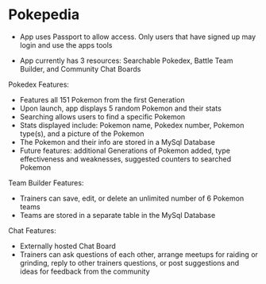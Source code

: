 # Pokepedia

- App uses Passport to allow access.  Only users that have signed up may login and use the apps tools

- App currently has 3 resources: Searchable Pokedex, Battle Team Builder, and Community Chat Boards

Pokedex Features:
- Features all 151 Pokemon from the first Generation
- Upon launch, app displays 5 random Pokemon and their stats
- Searching allows users to find a specific Pokemon
- Stats displayed include: Pokemon name, Pokedex number, Pokemon type(s), and a picture of the Pokemon
- The Pokemon and their info are stored in a MySql Database
- Future features: additional Generations of Pokemon added, type effectiveness and weaknesses, suggested counters to    searched Pokemon

Team Builder Features:
- Trainers can save, edit, or delete an unlimited number of 6 Pokemon teams
- Teams are stored in a separate table in the MySql Database


Chat Features:
- Externally hosted Chat Board
- Trainers can ask questions of each other, arrange meetups for raiding or grinding, reply to other trainers            questions, or post suggestions and ideas for feedback from the community
